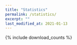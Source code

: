 ```yaml
---
title: "Statistics"
permalink: /statistics/
excerpt: ""
last_modified_at: 2021-01-13
---
```

{% include download_counts %}
